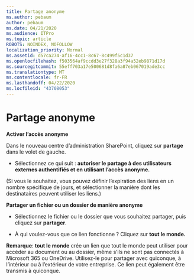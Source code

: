 ```yaml
---
title: Partage anonyme
ms.author: pebaum
author: pebaum
ms.date: 04/21/2020
ms.audience: ITPro
ms.topic: article
ROBOTS: NOINDEX, NOFOLLOW
localization_priority: Normal
ms.assetid: d57ca274-af16-4cc1-8c67-8c499f5c1d37
ms.openlocfilehash: f503564af9ccdd3e27f328a3f94a52eb9871d17d
ms.sourcegitcommit: 55eff703a17e500681d8fa6a87eb067019ade3cc
ms.translationtype: MT
ms.contentlocale: fr-FR
ms.lasthandoff: 04/22/2020
ms.locfileid: "43708053"
---
```

# <a name="anonymous-sharing"></a>Partage anonyme

 **Activer l’accès anonyme**
  
Dans le nouveau centre d’administration SharePoint, cliquez sur **partage** dans le volet de gauche. 
  
- Sélectionnez ce qui suit : **autoriser le partage à des utilisateurs externes authentifiés et en utilisant l’accès anonyme.**
  
(Si vous le souhaitez, vous pouvez définir l’expiration des liens en un nombre spécifique de jours, et sélectionner la manière dont les destinataires peuvent utiliser les liens.)
    
 **Partager un fichier ou un dossier de manière anonyme**
  
- Sélectionnez le fichier ou le dossier que vous souhaitez partager, puis cliquez sur **partager**. 
    
- À qui voulez-vous que ce lien fonctionne ? Cliquez sur **tout le monde.**
  
 **Remarque**: **tout le monde** crée un lien que tout le monde peut utiliser pour accéder au document ou au dossier, même s’ils ne sont pas connectés à Microsoft 365 ou OneDrive. Utilisez-le pour partager avec quiconque, à l’intérieur ou à l’extérieur de votre entreprise. Ce lien peut également être transmis à quiconque. 
    

